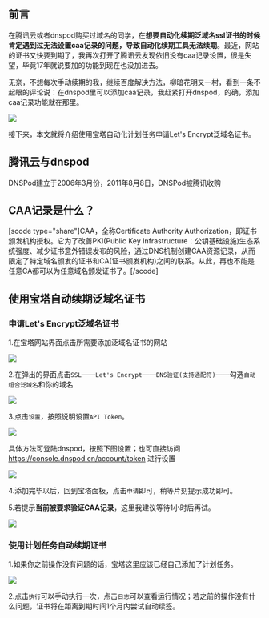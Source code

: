 ##  前言

在腾讯云或者dnspod购买过域名的同学，在**想要自动化续期泛域名ssl证书的时候肯定遇到过无法设置caa记录的问题，导致自动化续期工具无法续期**。最近，网站的证书又快要到期了，我再次打开了腾讯云发现依旧没有caa记录设置，很是失望，毕竟17年就说要加的功能到现在也没加进去。

无奈，不想每次手动续期的我，继续百度解决方法，柳暗花明又一村，看到一条不起眼的评论说：在dnspod里可以添加caa记录，我赶紧打开dnspod，的确，添加caa记录功能就在那里。

![](https://cdn.jsdelivr.net/gh/youzhiran/ImgData/2020.6/543/1.png)

接下来，本文就将介绍使用宝塔自动化计划任务申请Let's Encrypt泛域名证书。



## 腾讯云与dnspod

DNSPod建立于2006年3月份，2011年8月8日，DNSPod被腾讯收购



## CAA记录是什么？

[scode type="share"]CAA，全称Certificate Authority Authorization，即证书颁发机构授权。它为了改善PKI(Public Key Infrastructure：公钥基础设施)生态系统强度、减少证书意外错误发布的风险，通过DNS机制创建CAA资源记录，从而限定了特定域名颁发的证书和CA(证书颁发机构)之间的联系。从此，再也不能是任意CA都可以为任意域名颁发证书了。[/scode]



## 使用宝塔自动续期泛域名证书

###  申请Let's Encrypt泛域名证书

1.在宝塔网站界面点击所需要添加泛域名证书的网站

![](https://cdn.jsdelivr.net/gh/youzhiran/ImgData/2020.6/543/image-20200918115805066.png)



2.在弹出的界面点击`SSL`——`Let's Encrypt`——`DNS验证(支持通配符)`——勾选`自动组合泛域名`和你的域名

![](https://cdn.jsdelivr.net/gh/youzhiran/ImgData/2020.6/543/image-20200918115955506.png)



3.点击`设置`，按照说明设置`API Token`。

![](https://cdn.jsdelivr.net/gh/youzhiran/ImgData/2020.6/543/image-20200918120302285.png)

具体方法可登陆dnspod，按照下图设置；也可直接访问 https://console.dnspod.cn/account/token 进行设置

![](https://cdn.jsdelivr.net/gh/youzhiran/ImgData/2020.6/543/image-20200918120542474.png)



4.添加完毕以后，回到宝塔面板，点击`申请`即可，稍等片刻提示成功即可。



5.若提示**当前被要求验证CAA记录**，这里我建议等待1小时后再试。

![](https://cdn.jsdelivr.net/gh/youzhiran/ImgData/2020.6/543/image-20200918121936682.png)



### 使用计划任务自动续期证书

1.如果你之前操作没有问题的话，宝塔这里应该已经自己添加了计划任务。

![](https://cdn.jsdelivr.net/gh/youzhiran/ImgData/2020.6/543/image-20200919091553118.png)



2.点击`执行`可以手动执行一次，点击`日志`可以查看运行情况；若之前的操作没有什么问题，证书将在距离到期时间1个月内尝试自动续签。